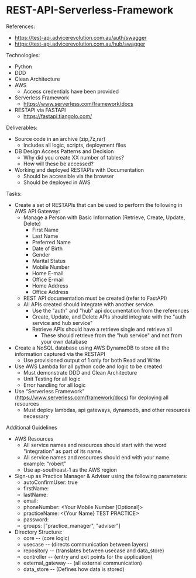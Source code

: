 # REST-API-Serverless-Framework

References:
 - https://test-api.advicerevolution.com.au/auth/swagger
 - https://test-api.advicerevolution.com.au/hub/swagger

Technologies:
 - Python
 - DDD
 - Clean Architecture
 - AWS
   - Access credentials have been provided
 - Serverless Framework
   - https://www.serverless.com/framework/docs
 - RESTAPI via FASTAPI
   - https://fastapi.tiangolo.com/
 
Deliverables:
 - Source code in an archive (zip,7z,rar)
   - Includes all logic, scripts, deployment files
 - DB Design Access Patterns and Decision
   - Why did you create XX number of tables?
   - How will these be accessed?
 - Working and deployed RESTAPIs with Documentation
   - Should be accessible via the browser
   - Should be deployed in AWS

Tasks:
 - Create a set of RESTAPIs that can be used to perform the following in AWS API Gateway:
   - Manage a Person with Basic Information (Retrieve, Create, Update, Delete)
     - First Name
     - Last Name
     - Preferred Name
     - Date of Birth
     - Gender
     - Marital Status
     - Mobile Number
     - Home E-mail
     - Office E-mail
     - Home Address
     - Office Address
   - REST API documentation must be created (refer to FastAPI)
   - All APIs created should integrate with another service.
     - Use the "auth" and "hub" api documentation from the references
     - Create, Update, and Delete APIs should integrate with the "auth service and hub service"
     - Retrieve APIs should have a retrieve single and retrieve all
       - These should retrieve from the "hub service" and not from your own database
 - Create a NoSQL database using AWS DynamoDB to store all the information
   captured via the RESTAPI
   - Use provisioned output of 1 only for both Read and Write
 - Use AWS Lambda for all python code and logic to be created
   - Must demonstrate DDD and Clean Architecture
   - Unit Testing for all logic
   - Error handling for all logic
 - Use “Serverless Framework” (https://www.serverless.com/framework/docs) for deploying all resources
   - Must deploy lambdas, api gateways, dynamodb, and other resources necessary

Additional Guidelines
 - AWS Resources
   - All service names and resources should start with the word "integration" as part of its name.
   - All service names and resources should end with your name. example: “robert”
   - Use ap-southeast-1 as the AWS region
 - Sign-up as Practice Manager & Adviser using the following parameters:
   - autoConfirmUser: true
   - firstName: <Your First Name>
   - lastName: <Your Last Name>
   - email: <Your Email>
   - phoneNumber: <Your Mobile Number [Optional]>
   - practiceName: <{Your Name} TEST PRACTICE>
   - password: <Password>
   - groups: ["practice_manager", "adviser"]
 - Directory Structure:
   - core
     \-- (core logic)
   - usecase
     \-- (directs communication between layers)
   - repository
     \-- (translates between usecase and data_store)
   - controller
     \-- (entry and exit points for the application)
   - external_gateway
     \-- (all external communication)
   - data_store
     \-- (Defines how data is stored)